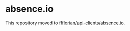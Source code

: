 # absence.io

This repository moved to [ffflorian/api-clients/absence.io](https://github.com/ffflorian/api-clients/tree/master/packages/absence.io).
